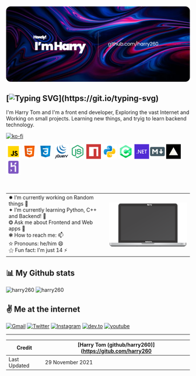![Banner](https://raw.githubusercontent.com/Harry260/Harry260/main/images/Banner.png)

<!--Intro Text-->
## [![Typing SVG](https://readme-typing-svg.herokuapp.com?color=%230070F3&size=24&height=35&lines=Hello%2C+I+am+Harry+Tom+👋;I+am+a+developer!)](https://git.io/typing-svg)
I'm Harry Tom and I'm a front end developer, Exploring the vast Internet and Working on small projects. Learning new things, and tryig to learn backend technology.

[![ko-fi](https://ko-fi.com/img/githubbutton_sm.svg)](https://ko-fi.com/J3J16V6AZ)
<br>

<!--Skill badges-->
<div>
  <code><img height="40" src="https://raw.githubusercontent.com/Harry260/Harry260/main/images/javascript.png"></code>
  <code><img height="40" src="https://raw.githubusercontent.com/Harry260/Harry260/main/images/html.png"></code>
  <code><img height="40" src="https://raw.githubusercontent.com/Harry260/Harry260/main/images/css.png"></code>
  <code><img height="40" src="https://raw.githubusercontent.com/Harry260/Harry260/main/images/jquery.png"></code>
  <code><img height="40" src="https://raw.githubusercontent.com/Harry260/Harry260/main/images/node-js.png"></code>
  <code><img height="40" src="https://raw.githubusercontent.com/Harry260/Harry260/main/images/npm.png"></code>
  <code><img height="40" src="https://raw.githubusercontent.com/Harry260/Harry260/main/images/python.png"></code>
  <code><img height="40" src="https://raw.githubusercontent.com/Harry260/Harry260/main/images/cs.png"></code>
  <code><img height="40" src="https://raw.githubusercontent.com/Harry260/Harry260/main/images/net.png"></code>
  <code><img height="40" src="https://raw.githubusercontent.com/Harry260/Harry260/main/images/markdown.png"></code>
  <code><img height="40" src="https://raw.githubusercontent.com/Harry260/Harry260/main/images/vercel.png"></code>
  <code><img height="40" src="https://raw.githubusercontent.com/Harry260/Harry260/main/images/heroku.png"></code>
</div>
<br><br>

<!--Content IDK bruh-->
<table>
  <tr>
    <td valign="center">
        ✹ I’m currently working on Random things 🔭 <br>
        ✦ I’m currently learning Python, C++ and Backend! 🌱 <br>
        ❂ Ask me about Frontend and Web apps 💬 <br>
        ❃ How to reach me: 📫 <br>
        ✫  Pronouns: he/him 😄<br>
        ⚝  Fun fact: I'm just 14 ⚡<br>
    </td>
    <td>
        <img align="left" src="https://raw.githubusercontent.com/Harry260/Harry260/f192af810e2139bc3c4d60386818dff4c6d0f684/images/macbook.svg" width="312px" heigth="188px" />
    </td>
  </tr>
</table>

<!--Github Stats-->
## 📊 My Github stats
<div>
  <img align="top" src="https://github-readme-stats.vercel.app/api?username=harry260&show_icons=true&theme=gotham" alt="harry260" height="137px">

  <img align="top" src="https://github-readme-stats.vercel.app/api/top-langs/?username=harry260&layout=compact&langs_count=100&hide=Mathematica,ShaderLab,GLSL,HLSL&theme=radical&exclude_repo=PlanetPortal,OverheatingChaosGame,FizzBuzzEVERYTHING,ELEVATEgame,Eltusa1,Eltusa2,Eltusa3,Eltusa,ARRR,ELECTRIFIED" alt="harry260" height="137px">   
<div>

<!--Social badges-->
## ✌️ Me at the internet
  
  [![Gmail](https://img.shields.io/badge/Gmail-D14836?style=for-the-badge&logo=gmail&logoColor=white)](mailto:harrytom2606@gmail.com)
  [![Twitter](https://img.shields.io/badge/Twitter-1DA1F2?style=for-the-badge&logo=twitter&logoColor=white)](https://twitter.com/@me_harrify)
  [![Instagram](https://img.shields.io/badge/Instagram-E4405F?style=for-the-badge&logo=instagram&logoColor=white)](https://instagram.com/harrytom.py)
  [![dev.to](https://img.shields.io/badge/dev.to-0A0A0A?style=for-the-badge&logo=dev.to&logoColor=white)](https://dev.to/harrify)
  [![youtube](	https://img.shields.io/badge/YouTube-FF0000?style=for-the-badge&logo=youtube&logoColor=white)](https://www.youtube.com/channel/UClUfC4LfzheWm-8qAg6Nq3g)
  
  -------
  

| Credit       | [Harry Tom (github/harry260)](https://gitub.com/harry260 |
|--------------|----------------------------------------------------------|
| Last Updated | 29 November 2021                                         |

